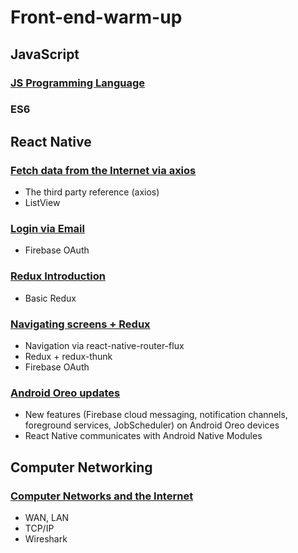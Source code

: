 # Front-end-warm-up
## JavaScript
### [JS Programming Language](https://github.com/Catherine22/Front-end-warm-up/tree/master/JavaScript)

### ES6

## React Native
### [Fetch data from the Internet via axios](https://github.com/Catherine22/Front-end-warm-up/tree/master/React%20native/albums/)
- The third party reference (axios)   
- ListView

### [Login via Email](https://github.com/Catherine22/Front-end-warm-up/blob/master/React%20native/auth/)
- Firebase OAuth    

### [Redux Introduction](https://github.com/Catherine22/Front-end-warm-up/blob/master/React%20native/tech_stack/)
- Basic Redux

### [Navigating screens + Redux ](https://github.com/Catherine22/Front-end-warm-up/tree/master/React%20native/manager/)
- Navigation via react-native-router-flux   
- Redux + redux-thunk   
- Firebase OAuth    

### [Android Oreo updates ](https://github.com/Catherine22/Front-end-warm-up/tree/master/React%20native/Oreo)
- New features (Firebase cloud messaging, notification channels, foreground services, JobScheduler) on Android Oreo devices   
- React Native communicates with Android Native Modules

## Computer Networking
### [Computer Networks and the Internet](https://github.com/Catherine22/Front-end-warm-up/blob/master/Network/Network1.md)
- WAN, LAN    
- TCP/IP    
- Wireshark
